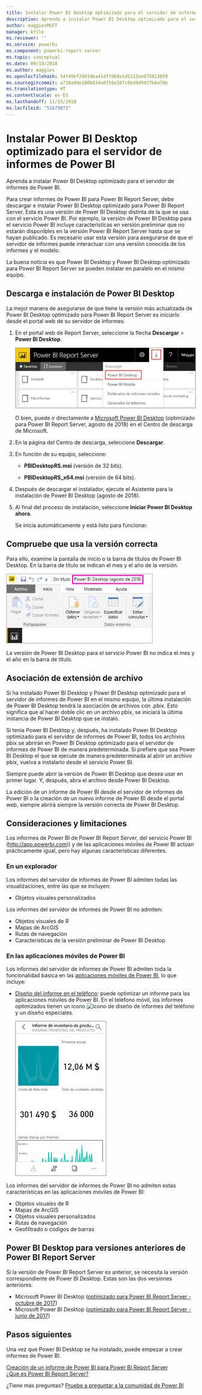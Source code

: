 ```yaml
---
title: Instalar Power BI Desktop optimizado para el servidor de informes de Power BI
description: Aprenda a instalar Power BI Desktop optimizado para el servidor de informes de Power BI
author: maggiesMSFT
manager: kfile
ms.reviewer: ''
ms.service: powerbi
ms.component: powerbi-report-server
ms.topic: conceptual
ms.date: 09/19/2018
ms.author: maggies
ms.openlocfilehash: 54f49bf28019ba41df7d68e1d5312ee975023859
ms.sourcegitcommit: a739a99e1006834a0f56e387c0bd9d945fb8a76b
ms.translationtype: HT
ms.contentlocale: es-ES
ms.lasthandoff: 11/15/2018
ms.locfileid: "51679073"
---
```

# <a name="install-power-bi-desktop-optimized-for-power-bi-report-server"></a>Instalar Power BI Desktop optimizado para el servidor de informes de Power BI
Aprenda a instalar Power BI Desktop optimizado para el servidor de informes de Power BI.

Para crear informes de Power BI para Power BI Report Server, debe descargar e instalar Power BI Desktop optimizado para Power BI Report Server. Esta es una versión de Power BI Desktop distinta de la que se usa con el servicio Power BI. Por ejemplo, la versión de Power BI Desktop para el servicio Power BI incluye características en versión preliminar que no estarán disponibles en la versión Power BI Report Server hasta que se hayan publicado. Es necesario usar esta versión para asegurarse de que el servidor de informes puede interactuar con una versión conocida de los informes y el modelo. 

La buena noticia es que Power BI Desktop y Power BI Desktop optimizado para Power BI Report Server se pueden instalar en paralelo en el mismo equipo.

## <a name="download-and-install-power-bi-desktop"></a>Descarga e instalación de Power BI Desktop

La mejor manera de asegurarse de que tiene la versión más actualizada de Power BI Desktop optimizado para Power BI Report Server es iniciarlo desde el portal web de su servidor de informes.

1. En el portal web de Report Server, seleccione la flecha **Descargar** > **Power BI Desktop**.

    ![Descarga de Power BI Desktop desde el portal web](media/install-powerbi-desktop/report-server-download-web-portal.png)

    O bien, puede ir directamente a [Microsoft Power BI Desktop](https://www.microsoft.com/download/details.aspx?id=57271) (optimizado para Power BI Report Server, agosto de 2018) en el Centro de descarga de Microsoft.

2. En la página del Centro de descarga, seleccione **Descargar**.

3. En función de su equipo, seleccione: 

    - **PBIDesktopRS.msi** (versión de 32 bits).

    - **PBIDesktopRS_x64.msi** (versión de 64 bits).

1. Después de descargar el instalador, ejecute el Asistente para la instalación de Power BI Desktop (agosto de 2018).

2. Al final del proceso de instalación, seleccione **Iniciar Power BI Desktop ahora**.
   
    Se inicia automáticamente y está listo para funcionar.

## <a name="verify-you-are-using-the-correct-version"></a>Compruebe que usa la versión correcta
Para ello, examine la pantalla de inicio o la barra de títulos de Power BI Desktop. En la barra de título se indican el mes y el año de la versión.

![Barra de título de Power BI Desktop optimizado para Power BI Report Server](media/install-powerbi-desktop/power-bi-report-server-desktop-august-2018.png)

La versión de Power BI Desktop para el servicio Power BI no indica el mes y el año en la barra de título.

## <a name="file-extension-association"></a>Asociación de extensión de archivo
Si ha instalado Power BI Desktop y Power BI Desktop optimizado para el servidor de informes de Power BI en el mismo equipo, la última instalación de Power BI Desktop tendrá la asociación de archivos con .pbix. Esto significa que al hacer doble clic en un archivo pbix, se iniciará la última instancia de Power BI Desktop que se instaló.

Si tenía Power BI Desktop y, después, ha instalado Power BI Desktop optimizado para el servidor de informes de Power BI, todos los archivos pbix se abrirán en Power BI Desktop optimizado para el servidor de informes de Power BI de manera predeterminada. Si prefiere que sea Power BI Desktop el que se ejecute de manera predeterminada al abrir un archivo pbix, vuelva a instalarlo desde el servicio Power BI.

Siempre puede abrir la versión de Power BI Desktop que desea usar en primer lugar. Y, después, abra el archivo desde Power BI Desktop.

La edición de un informe de Power BI desde el servidor de informes de Power BI o la creación de un nuevo informe de Power BI desde el portal web, siempre abrirá siempre la versión correcta de Power BI Desktop.

## <a name="considerations-and-limitations"></a>Consideraciones y limitaciones
Los informes de Power BI de Power BI Report Server, del servicio Power BI (http://app.powerbi.com)) y de las aplicaciones móviles de Power BI actúan prácticamente igual, pero hay algunas características diferentes.

### <a name="in-a-browser"></a>En un explorador
Los informes del servidor de informes de Power BI admiten todas las visualizaciones, entre las que se incluyen:

* Objetos visuales personalizados

Los informes del servidor de informes de Power BI no admiten:

* Objetos visuales de R
* Mapas de ArcGIS
* Rutas de navegación
* Características de la versión preliminar de Power BI Desktop

### <a name="in-the-power-bi-mobile-apps"></a>En las aplicaciones móviles de Power BI
Los informes del servidor de informes de Power BI admiten toda la funcionalidad básica en las [aplicaciones móviles de Power BI](../consumer/mobile/mobile-apps-for-mobile-devices.md), lo que incluye:

* [Diseño del informe en el teléfono](../desktop-create-phone-report.md): puede optimizar un informe para las aplicaciones móviles de Power BI. En el teléfono móvil, los informes optimizados tienen un icono ![icono de diseño de informes del teléfono](media/install-powerbi-desktop/power-bi-rs-mobile-optimized-icon.png) y un diseño especiales.
  
    ![Informe optimizado para teléfonos](media/install-powerbi-desktop/power-bi-rs-mobile-optimized-report.png)

Los informes del servidor de informes de Power BI no admiten estas características en las aplicaciones móviles de Power BI:

* Objetos visuales de R
* Mapas de ArcGIS
* Objetos visuales personalizados
* Rutas de navegación
* Geofiltrado o códigos de barras

## <a name="power-bi-desktop-for-earlier-versions-of-power-bi-report-server"></a>Power BI Desktop para versiones anteriores de Power BI Report Server

Si la versión de Power BI Report Server es anterior, se necesita la versión correspondiente de Power BI Desktop. Estas son las dos versiones anteriores.

- Microsoft Power BI Desktop ([optimizado para Power BI Report Server - octubre de 2017](https://www.microsoft.com/download/details.aspx?id=56136))
- Microsoft Power BI Desktop ([optimizado para Power BI Report Server - junio de 2017](https://www.microsoft.com/download/details.aspx?id=55330))

## <a name="next-steps"></a>Pasos siguientes
Una vez que Power BI Desktop se ha instalado, puede empezar a crear informes de Power BI.

[Creación de un informe de Power BI para Power BI Report Server](quickstart-create-powerbi-report.md)  
[¿Qué es Power BI Report Server?](get-started.md)

¿Tiene más preguntas? [Pruebe a preguntar a la comunidad de Power BI](https://community.powerbi.com/)

